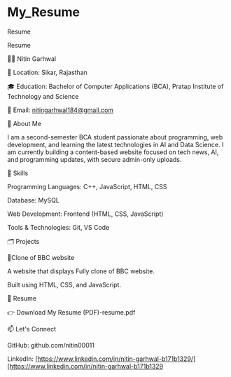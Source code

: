 # My_Resume
Resume





Resume

👨‍💻 Nitin Garhwal

📍 Location: Sikar, Rajasthan

🎓 Education: Bachelor of Computer Applications (BCA), Pratap Institute of Technology and Science

📧 Email: nitingarhwal184@gmail.com

🧾 About Me

I am a second-semester BCA student passionate about programming, web development, and learning the latest technologies in AI and Data Science. I am currently building a content-based website focused on tech news, AI, and programming updates, with secure admin-only uploads.

💼 Skills

Programming Languages:   C++, JavaScript, HTML, CSS

Database:    MySQL

Web Development:   Frontend (HTML, CSS, JavaScript)

Tools & Technologies: Git, VS Code

🗂️ Projects

🔐Clone of BBC website

A website that displays Fully clone of BBC website.

Built using HTML, CSS, and JavaScript.

📄 Resume

👉 Download My Resume (PDF)-resume.pdf

📫 Let's Connect

GitHub: github.com/nitin00011

LinkedIn: [https://www.linkedin.com/in/nitin-garhwal-b171b1329/][https://www.linkedin.com/in/nitin-garhwal-b171b1329
